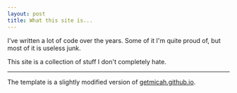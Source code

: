 ```yaml
---
layout: post
title: What this site is...
---
```


I've written a lot of code over the years. Some of it I'm quite proud of, but
most of it is useless junk.

This site is a collection of stuff I don't completely hate.

---

The template is a slightly modified version of [getmicah.github.io](https://getmicah.github.io).
